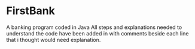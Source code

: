 # FirstBank
A banking program coded in Java
All steps and explanations needed to understand the code have been added in with comments beside each line that i thought would need explanation.
